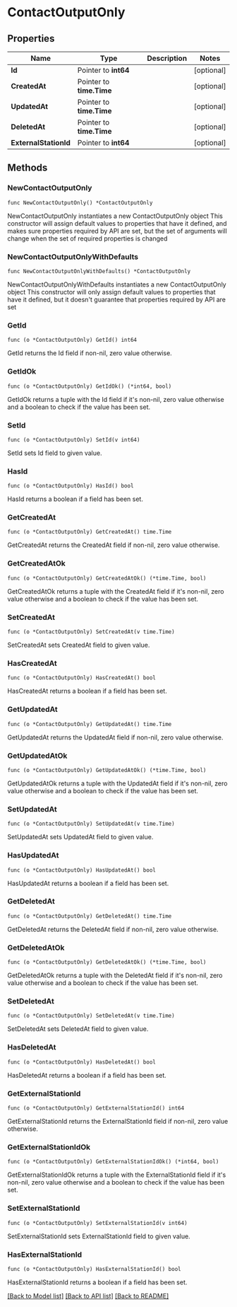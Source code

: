 # ContactOutputOnly

## Properties

Name | Type | Description | Notes
------------ | ------------- | ------------- | -------------
**Id** | Pointer to **int64** |  | [optional] 
**CreatedAt** | Pointer to **time.Time** |  | [optional] 
**UpdatedAt** | Pointer to **time.Time** |  | [optional] 
**DeletedAt** | Pointer to **time.Time** |  | [optional] 
**ExternalStationId** | Pointer to **int64** |  | [optional] 

## Methods

### NewContactOutputOnly

`func NewContactOutputOnly() *ContactOutputOnly`

NewContactOutputOnly instantiates a new ContactOutputOnly object
This constructor will assign default values to properties that have it defined,
and makes sure properties required by API are set, but the set of arguments
will change when the set of required properties is changed

### NewContactOutputOnlyWithDefaults

`func NewContactOutputOnlyWithDefaults() *ContactOutputOnly`

NewContactOutputOnlyWithDefaults instantiates a new ContactOutputOnly object
This constructor will only assign default values to properties that have it defined,
but it doesn't guarantee that properties required by API are set

### GetId

`func (o *ContactOutputOnly) GetId() int64`

GetId returns the Id field if non-nil, zero value otherwise.

### GetIdOk

`func (o *ContactOutputOnly) GetIdOk() (*int64, bool)`

GetIdOk returns a tuple with the Id field if it's non-nil, zero value otherwise
and a boolean to check if the value has been set.

### SetId

`func (o *ContactOutputOnly) SetId(v int64)`

SetId sets Id field to given value.

### HasId

`func (o *ContactOutputOnly) HasId() bool`

HasId returns a boolean if a field has been set.

### GetCreatedAt

`func (o *ContactOutputOnly) GetCreatedAt() time.Time`

GetCreatedAt returns the CreatedAt field if non-nil, zero value otherwise.

### GetCreatedAtOk

`func (o *ContactOutputOnly) GetCreatedAtOk() (*time.Time, bool)`

GetCreatedAtOk returns a tuple with the CreatedAt field if it's non-nil, zero value otherwise
and a boolean to check if the value has been set.

### SetCreatedAt

`func (o *ContactOutputOnly) SetCreatedAt(v time.Time)`

SetCreatedAt sets CreatedAt field to given value.

### HasCreatedAt

`func (o *ContactOutputOnly) HasCreatedAt() bool`

HasCreatedAt returns a boolean if a field has been set.

### GetUpdatedAt

`func (o *ContactOutputOnly) GetUpdatedAt() time.Time`

GetUpdatedAt returns the UpdatedAt field if non-nil, zero value otherwise.

### GetUpdatedAtOk

`func (o *ContactOutputOnly) GetUpdatedAtOk() (*time.Time, bool)`

GetUpdatedAtOk returns a tuple with the UpdatedAt field if it's non-nil, zero value otherwise
and a boolean to check if the value has been set.

### SetUpdatedAt

`func (o *ContactOutputOnly) SetUpdatedAt(v time.Time)`

SetUpdatedAt sets UpdatedAt field to given value.

### HasUpdatedAt

`func (o *ContactOutputOnly) HasUpdatedAt() bool`

HasUpdatedAt returns a boolean if a field has been set.

### GetDeletedAt

`func (o *ContactOutputOnly) GetDeletedAt() time.Time`

GetDeletedAt returns the DeletedAt field if non-nil, zero value otherwise.

### GetDeletedAtOk

`func (o *ContactOutputOnly) GetDeletedAtOk() (*time.Time, bool)`

GetDeletedAtOk returns a tuple with the DeletedAt field if it's non-nil, zero value otherwise
and a boolean to check if the value has been set.

### SetDeletedAt

`func (o *ContactOutputOnly) SetDeletedAt(v time.Time)`

SetDeletedAt sets DeletedAt field to given value.

### HasDeletedAt

`func (o *ContactOutputOnly) HasDeletedAt() bool`

HasDeletedAt returns a boolean if a field has been set.

### GetExternalStationId

`func (o *ContactOutputOnly) GetExternalStationId() int64`

GetExternalStationId returns the ExternalStationId field if non-nil, zero value otherwise.

### GetExternalStationIdOk

`func (o *ContactOutputOnly) GetExternalStationIdOk() (*int64, bool)`

GetExternalStationIdOk returns a tuple with the ExternalStationId field if it's non-nil, zero value otherwise
and a boolean to check if the value has been set.

### SetExternalStationId

`func (o *ContactOutputOnly) SetExternalStationId(v int64)`

SetExternalStationId sets ExternalStationId field to given value.

### HasExternalStationId

`func (o *ContactOutputOnly) HasExternalStationId() bool`

HasExternalStationId returns a boolean if a field has been set.


[[Back to Model list]](../README.md#documentation-for-models) [[Back to API list]](../README.md#documentation-for-api-endpoints) [[Back to README]](../README.md)


